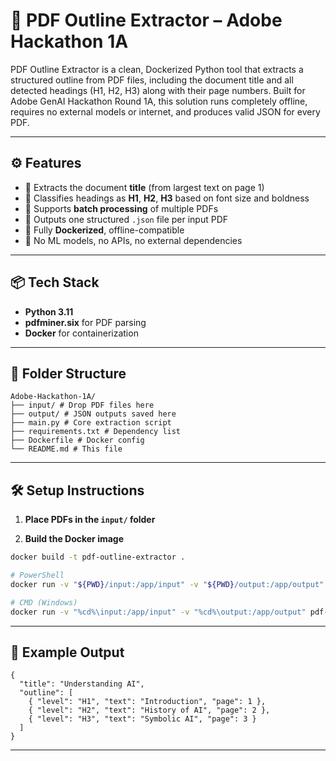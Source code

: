 # 📄 PDF Outline Extractor – Adobe Hackathon 1A

PDF Outline Extractor is a clean, Dockerized Python tool that extracts a structured outline from PDF files, including the document title and all detected headings (H1, H2, H3) along with their page numbers. Built for Adobe GenAI Hackathon Round 1A, this solution runs completely offline, requires no external models or internet, and produces valid JSON for every PDF.

---

## ⚙️ Features

- 📌 Extracts the document **title** (from largest text on page 1)
- 🧠 Classifies headings as **H1**, **H2**, **H3** based on font size and boldness
- 📂 Supports **batch processing** of multiple PDFs
- 🧾 Outputs one structured `.json` file per input PDF
- 🐋 Fully **Dockerized**, offline-compatible
- 🚫 No ML models, no APIs, no external dependencies

---

## 📦 Tech Stack

- **Python 3.11**
- **pdfminer.six** for PDF parsing
- **Docker** for containerization

---

## 🧩 Folder Structure
```
Adobe-Hackathon-1A/
├── input/ # Drop PDF files here
├── output/ # JSON outputs saved here
├── main.py # Core extraction script
├── requirements.txt # Dependency list
├── Dockerfile # Docker config
└── README.md # This file
```

---

## 🛠️ Setup Instructions

1. **Place PDFs in the `input/` folder**

2. **Build the Docker image**

```bash
docker build -t pdf-outline-extractor .

# PowerShell
docker run -v "${PWD}/input:/app/input" -v "${PWD}/output:/app/output" pdf-outline-extractor

# CMD (Windows)
docker run -v "%cd%\input:/app/input" -v "%cd%\output:/app/output" pdf-outline-extractor
```
---

## 🧪 Example Output
```
{
  "title": "Understanding AI",
  "outline": [
    { "level": "H1", "text": "Introduction", "page": 1 },
    { "level": "H2", "text": "History of AI", "page": 2 },
    { "level": "H3", "text": "Symbolic AI", "page": 3 }
  ]
}
```
---
